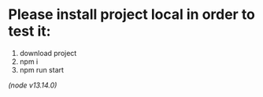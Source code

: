 # Please install project local in order to test it:

1. download project
2. npm i
3. npm run start

*(node v13.14.0)*